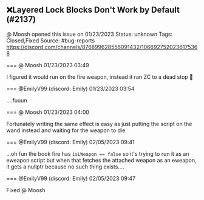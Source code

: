 ## ❌Layered Lock Blocks Don't Work by Default (#2137)
@ Moosh opened this issue on 01/23/2023
Status: unknown
Tags: Closed,Fixed
Source: #bug-reports https://discord.com/channels/876899628556091432/1066927520236175368


=== @ Moosh 01/23/2023 03:49

I figured it would run on the fire weapon, instead it ran ZC to a dead stop 🤣

=== @EmilyV99 (discord: Emily) 01/23/2023 03:54

....fuuun

=== @ Moosh 01/23/2023 04:00

Fortunately writing the same effect is easy as just putting the script on the wand instead and waiting for the weapon to die

=== @EmilyV99 (discord: Emily) 02/05/2023 09:41

...oh fun
the book fire has `isLWeapon == false`
so it's trying to run it as an eweapon script
but when that fetches the attached weapon as an eweapon, it gets a nullptr because no such thing exists....

=== @EmilyV99 (discord: Emily) 02/05/2023 09:47

Fixed @ Moosh
